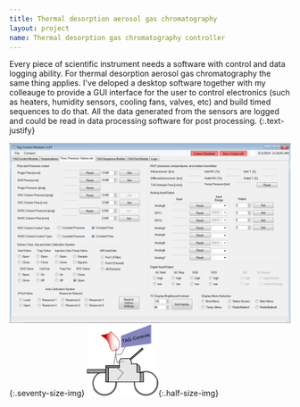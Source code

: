 ```yaml
---
title: Thermal desorption aerosol gas chromatography
layout: project
name: Thermal desorption gas chromatography controller
---
```


Every piece of scientific instrument needs a software with control and data logging ability. For thermal desorption aerosol gas chromatography the same thing applies.
I've deloped a desktop software together with my colleauge to provide a GUI interface for the user to control electronics (such as heaters, humidity sensors, cooling fans, valves, etc) and build timed sequences to do that. All the data generated from the sensors are logged and could be read in data processing software for post processing.
{:.text-justify}
<!--more-->

![alt tag aio panel](/assets/img/tag-aio-panel.png){:.seventy-size-img}
![alt tag splash](/assets/img/tag-splash.png){:.half-size-img}